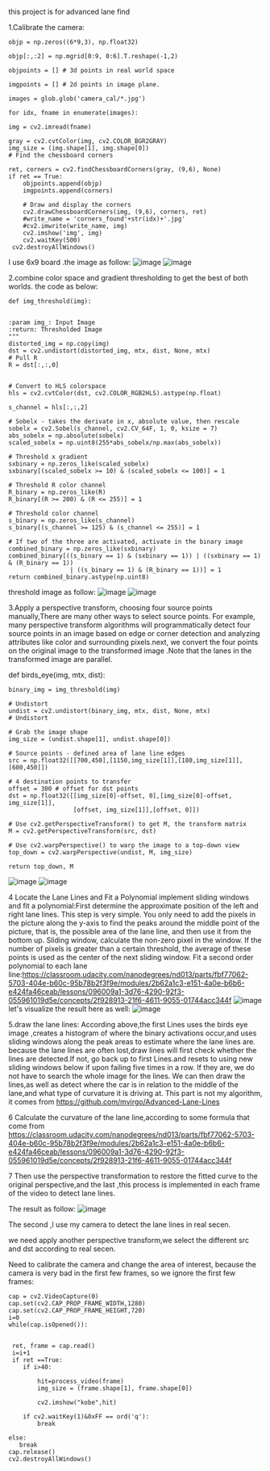 this project is for advanced lane find

1.Calibrate the camera:

    objp = np.zeros((6*9,3), np.float32)

    objp[:,:2] = np.mgrid[0:9, 0:6].T.reshape(-1,2)

    objpoints = [] # 3d points in real world space

    imgpoints = [] # 2d points in image plane.

    images = glob.glob('camera_cal/*.jpg')

    for idx, fname in enumerate(images):

    img = cv2.imread(fname)
    
    gray = cv2.cvtColor(img, cv2.COLOR_BGR2GRAY)
    img_size = (img.shape[1], img.shape[0])
    # Find the chessboard corners
    
    ret, corners = cv2.findChessboardCorners(gray, (9,6), None)
    if ret == True:
        objpoints.append(objp)
        imgpoints.append(corners)
        
        # Draw and display the corners
        cv2.drawChessboardCorners(img, (9,6), corners, ret)
        #write_name = 'corners_found'+str(idx)+'.jpg'
        #cv2.imwrite(write_name, img)
        cv2.imshow('img', img)
        cv2.waitKey(500)
     cv2.destroyAllWindows()
 I use 6x9 board .the image as follow:
![image]( https://github.com/shiyangyang24/advance-lines-find-self-driving-p4/blob/master/distort_image.png?raw=true)
![image](https://github.com/shiyangyang24/advance-lines-find-self-driving-p4/blob/master/undistort_image.png?raw=true)


2.combine  color space and gradient thresholding to get the best of both worlds. the code as below:

    def img_threshold(img):
    

    :param img_: Input Image
    :return: Thresholded Image
    """
    distorted_img = np.copy(img)
    dst = cv2.undistort(distorted_img, mtx, dist, None, mtx)
    # Pull R
    R = dst[:,:,0]
    
    
    # Convert to HLS colorspace
    hls = cv2.cvtColor(dst, cv2.COLOR_RGB2HLS).astype(np.float)

    s_channel = hls[:,:,2]
    
    # Sobelx - takes the derivate in x, absolute value, then rescale
    sobelx = cv2.Sobel(s_channel, cv2.CV_64F, 1, 0, ksize = 7)
    abs_sobelx = np.absolute(sobelx)
    scaled_sobelx = np.uint8(255*abs_sobelx/np.max(abs_sobelx))
    
    # Threshold x gradient
    sxbinary = np.zeros_like(scaled_sobelx)
    sxbinary[(scaled_sobelx >= 10) & (scaled_sobelx <= 100)] = 1

    # Threshold R color channel
    R_binary = np.zeros_like(R)
    R_binary[(R >= 200) & (R <= 255)] = 1
    
    # Threshold color channel
    s_binary = np.zeros_like(s_channel)
    s_binary[(s_channel >= 125) & (s_channel <= 255)] = 1

    # If two of the three are activated, activate in the binary image
    combined_binary = np.zeros_like(sxbinary)
    combined_binary[((s_binary == 1) & (sxbinary == 1)) | ((sxbinary == 1) & (R_binary == 1))
                     | ((s_binary == 1) & (R_binary == 1))] = 1
    return combined_binary.astype(np.uint8)
 threshold image as follow:
 ![image](https://github.com/shiyangyang24/advance-lines-find-self-driving-p4/blob/master/Images/lane_image.png?raw=true)
 ![image](https://github.com/shiyangyang24/advance-lines-find-self-driving-p4/blob/master/Images/threshold_image.png?raw=true)

 
 
3.Apply a perspective transform, choosing four source points manually,There are many other ways to select source points. For example, many perspective transform algorithms will programmatically detect four source points in an image based on edge or corner detection and analyzing attributes like color and surrounding pixels.next, we convert the four points on the original image to the transformed image .Note that the lanes in the transformed image are parallel.

def birds_eye(img, mtx, dist):

    binary_img = img_threshold(img)
    
    # Undistort
    undist = cv2.undistort(binary_img, mtx, dist, None, mtx)
    # Undistort
    
    # Grab the image shape
    img_size = (undist.shape[1], undist.shape[0])

    # Source points - defined area of lane line edges
    src = np.float32([[700,450],[1150,img_size[1]],[180,img_size[1]],[600,450]])

    # 4 destination points to transfer
    offset = 300 # offset for dst points
    dst = np.float32([[img_size[0]-offset, 0],[img_size[0]-offset, img_size[1]],
                      [offset, img_size[1]],[offset, 0]])
    
    # Use cv2.getPerspectiveTransform() to get M, the transform matrix
    M = cv2.getPerspectiveTransform(src, dst)
    
    # Use cv2.warpPerspective() to warp the image to a top-down view
    top_down = cv2.warpPerspective(undist, M, img_size)

    return top_down, M
 ![image](https://github.com/shiyangyang24/advance-lines-find-self-driving-p4/blob/master/Images/birds_eye%20image.png?raw=true)
 ![image](https://github.com/shiyangyang24/advance-lines-find-self-driving-p4/blob/master/Images/warp%20image.png?raw=true)

4 Locate the Lane Lines and Fit a Polynomial
 implement sliding windows and fit a polynomial:First determine the approximate position of the left and right lane lines. This step is very simple. You only need to add the pixels in the picture along the y-axis to find the peaks around the middle point of the picture, that is, the possible area of the lane line, and then use it from the bottom up. Sliding window, calculate the non-zero pixel in the window. If the number of pixels is greater than a certain threshold, the average of these points is used as the center of the next sliding window.
 Fit a second order polynomial to each lane line:https://classroom.udacity.com/nanodegrees/nd013/parts/fbf77062-5703-404e-b60c-95b78b2f3f9e/modules/2b62a1c3-e151-4a0e-b6b6-e424fa46ceab/lessons/096009a1-3d76-4290-92f3-055961019d5e/concepts/2f928913-21f6-4611-9055-01744acc344f
 ![image](https://github.com/shiyangyang24/advance-lines-find-self-driving-p4/blob/master/color-fit-lines.jpg?raw=true)
 let's visualize the result here as well:
 ![image](https://github.com/shiyangyang24/advance-lines-find-self-driving-p4/blob/master/Images/poly.image?raw=true)


5.draw the lane lines:
According above,the first Lines uses the birds eye image ,creates a histogram of where the binary activations occur,and uses sliding windows along the peak areas to estimate where the lane lines are.
because the lane lines are often lost,draw lines will first check whether the lines are detected.If not, go back up to first Lines.and resets to using new sliding windows below if upon failing five times in a row. If they are, we do not have to search the whole image for the lines. We can then draw the lines,as well as detect where the car is in relation to the middle of the lane,and what type of curvature it is driving at.
This part is not my algorithm, it comes from https://github.com/mvirgo/Advanced-Lane-Lines


6 Calculate the curvature of the lane line,according to some formula that come from https://classroom.udacity.com/nanodegrees/nd013/parts/fbf77062-5703-404e-b60c-95b78b2f3f9e/modules/2b62a1c3-e151-4a0e-b6b6-e424fa46ceab/lessons/096009a1-3d76-4290-92f3-055961019d5e/concepts/2f928913-21f6-4611-9055-01744acc344f


7 Then use the perspective transformation to restore the fitted curve to the original perspective,and the last ,this process is implemented in each frame of the video to detect lane lines.

The result as follow:
![image](https://github.com/shiyangyang24/advance-lines-find-self-driving-p4/blob/master/Screenshot%20at%202018-04-04%2017:33:47.png?raw=true)









The second ,I use my camera to detect the lane lines in real secen.

we need apply another perspective transform,we select the different src and dst according to real secen.


Need to calibrate the camera and change the area of interest, because the camera is very bad in the first few frames, so we ignore the first few frames:

    cap = cv2.VideoCapture(0)
    cap.set(cv2.CAP_PROP_FRAME_WIDTH,1280)
    cap.set(cv2.CAP_PROP_FRAME_HEIGHT,720)
    i=0
    while(cap.isOpened()):


     ret, frame = cap.read()
     i=i+1
     if ret ==True:
        if i>40:
            
            hit=process_video(frame)
            img_size = (frame.shape[1], frame.shape[0])
            
            cv2.imshow("kobe",hit)
            
        if cv2.waitKey(1)&0xFF == ord('q'):
            break
       
    else: 
       break
    cap.release()
    cv2.destroyAllWindows()

















